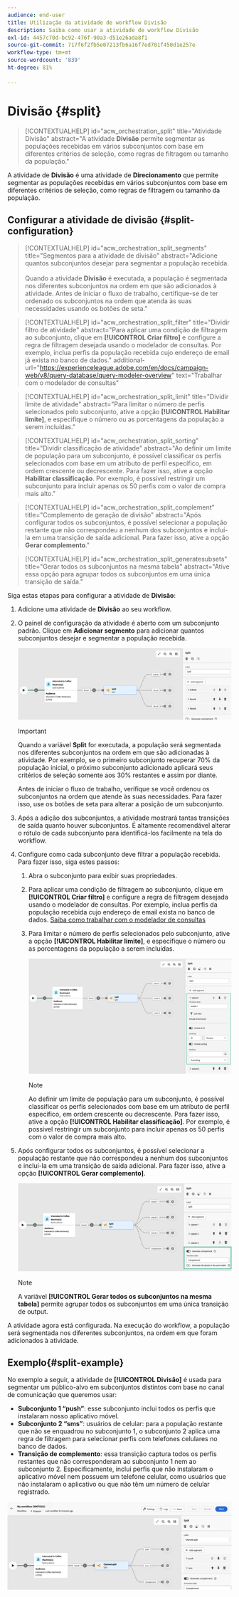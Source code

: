 ```yaml
---
audience: end-user
title: Utilização da atividade de workflow Divisão
description: Saiba como usar a atividade de workflow Divisão
exl-id: 4457c70d-bc92-476f-90a3-d51e26ada8f1
source-git-commit: 717f6f2fb5e07213fb6a16f7ed701f450d1e257e
workflow-type: tm+mt
source-wordcount: '839'
ht-degree: 81%

---
```


# Divisão {#split}

>[!CONTEXTUALHELP]
>id="acw_orchestration_split"
>title="Atividade Divisão"
>abstract="A atividade **Divisão** permite segmentar as populações recebidas em vários subconjuntos com base em diferentes critérios de seleção, como regras de filtragem ou tamanho da população."

A atividade de **Divisão** é uma atividade de **Direcionamento** que permite segmentar as populações recebidas em vários subconjuntos com base em diferentes critérios de seleção, como regras de filtragem ou tamanho da população.

## Configurar a atividade de divisão {#split-configuration}

>[!CONTEXTUALHELP]
>id="acw_orchestration_split_segments"
>title="Segmentos para a atividade de divisão"
>abstract="Adicione quantos subconjuntos desejar para segmentar a população recebida.<br/></br>Quando a atividade **Divisão** é executada, a população é segmentada nos diferentes subconjuntos na ordem em que são adicionados à atividade. Antes de iniciar o fluxo de trabalho, certifique-se de ter ordenado os subconjuntos na ordem que atenda às suas necessidades usando os botões de seta."

>[!CONTEXTUALHELP]
>id="acw_orchestration_split_filter"
>title="Dividir filtro de atividade"
>abstract="Para aplicar uma condição de filtragem ao subconjunto, clique em **[!UICONTROL Criar filtro]** e configure a regra de filtragem desejada usando o modelador de consultas. Por exemplo, inclua perfis da população recebida cujo endereço de email já exista no banco de dados."
>additional-url="https://experienceleague.adobe.com/en/docs/campaign-web/v8/query-database/query-modeler-overview" text="Trabalhar com o modelador de consultas"

>[!CONTEXTUALHELP]
>id="acw_orchestration_split_limit"
>title="Dividir limite de atividade"
>abstract="Para limitar o número de perfis selecionados pelo subconjunto, ative a opção **[!UICONTROL Habilitar limite]**, e especifique o número ou as porcentagens da população a serem incluídas."

>[!CONTEXTUALHELP]
>id="acw_orchestration_split_sorting"
>title="Dividir classificação de atividade"
>abstract="Ao definir um limite de população para um subconjunto, é possível classificar os perfis selecionados com base em um atributo de perfil específico, em ordem crescente ou decrescente. Para fazer isso, ative a opção **Habilitar classificação**. Por exemplo, é possível restringir um subconjunto para incluir apenas os 50 perfis com o valor de compra mais alto."

>[!CONTEXTUALHELP]
>id="acw_orchestration_split_complement"
>title="Complemento de geração de divisão"
>abstract="Após configurar todos os subconjuntos, é possível selecionar a população restante que não correspondeu a nenhum dos subconjuntos e incluí-la em uma transição de saída adicional. Para fazer isso, ative a opção **Gerar complemento**."

>[!CONTEXTUALHELP]
>id="acw_orchestration_split_generatesubsets"
>title="Gerar todos os subconjuntos na mesma tabela"
>abstract="Ative essa opção para agrupar todos os subconjuntos em uma única transição de saída."

Siga estas etapas para configurar a atividade de **Divisão**:

1. Adicione uma atividade de **Divisão** ao seu workflow.

1. O painel de configuração da atividade é aberto com um subconjunto padrão. Clique em **Adicionar segmento** para adicionar quantos subconjuntos desejar e segmentar a população recebida.

   ![](../assets/workflow-split.png)

   >[!IMPORTANT]
   >
   >Quando a variável **Split** for executada, a população será segmentada nos diferentes subconjuntos na ordem em que são adicionadas à atividade. Por exemplo, se o primeiro subconjunto recuperar 70% da população inicial, o próximo subconjunto adicionado aplicará seus critérios de seleção somente aos 30% restantes e assim por diante.
   >
   >Antes de iniciar o fluxo de trabalho, verifique se você ordenou os subconjuntos na ordem que atende às suas necessidades. Para fazer isso, use os botões de seta para alterar a posição de um subconjunto.

1. Após a adição dos subconjuntos, a atividade mostrará tantas transições de saída quanto houver subconjuntos. É altamente recomendável alterar o rótulo de cada subconjunto para identificá-los facilmente na tela do workflow.

1. Configure como cada subconjunto deve filtrar a população recebida. Para fazer isso, siga estes passos:

   1. Abra o subconjunto para exibir suas propriedades.

   1. Para aplicar uma condição de filtragem ao subconjunto, clique em **[!UICONTROL Criar filtro]** e configure a regra de filtragem desejada usando o modelador de consultas. Por exemplo, inclua perfis da população recebida cujo endereço de email exista no banco de dados. [Saiba como trabalhar com o modelador de consultas](../../query/query-modeler-overview.md)

   1. Para limitar o número de perfis selecionados pelo subconjunto, ative a opção **[!UICONTROL Habilitar limite]**, e especifique o número ou as porcentagens da população a serem incluídas.

      ![](../assets/workflow-split-subset.png)


      >[!NOTE]
      >
      >Ao definir um limite de população para um subconjunto, é possível classificar os perfis selecionados com base em um atributo de perfil específico, em ordem crescente ou decrescente. Para fazer isso, ative a opção **[!UICONTROL Habilitar classificação]**. Por exemplo, é possível restringir um subconjunto para incluir apenas os 50 perfis com o valor de compra mais alto.

1. Após configurar todos os subconjuntos, é possível selecionar a população restante que não correspondeu a nenhum dos subconjuntos e incluí-la em uma transição de saída adicional. Para fazer isso, ative a opção **[!UICONTROL Gerar complemento]**.

   ![](../assets/workflow-split-complement.png)

   >[!NOTE]
   >
   >A variável **[!UICONTROL Gerar todos os subconjuntos na mesma tabela]** permite agrupar todos os subconjuntos em uma única transição de output.

A atividade agora está configurada. Na execução do workflow, a população será segmentada nos diferentes subconjuntos, na ordem em que foram adicionados à atividade.

## Exemplo{#split-example}

No exemplo a seguir, a atividade de **[!UICONTROL Divisão]** é usada para segmentar um público-alvo em subconjuntos distintos com base no canal de comunicação que queremos usar:

* **Subconjunto 1 “push”**: esse subconjunto inclui todos os perfis que instalaram nosso aplicativo móvel.
* **Subconjunto 2 “sms”**: usuários de celular: para a população restante que não se enquadrou no subconjunto 1, o subconjunto 2 aplica uma regra de filtragem para selecionar perfis com telefones celulares no banco de dados.
* **Transição de complemento**: essa transição captura todos os perfis restantes que não corresponderam ao subconjunto 1 nem ao subconjunto 2. Especificamente, inclui perfis que não instalaram o aplicativo móvel nem possuem um telefone celular, como usuários que não instalaram o aplicativo ou que não têm um número de celular registrado.

![](../assets/workflow-split-example.png)
